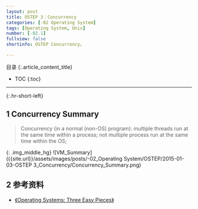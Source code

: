 ```yaml
---
layout: post
title: OSTEP 3：Concurrency
categories: [-02 Operating System]
tags: [Operating System, Unix]
number: [-02.1]
fullview: false
shortinfo: OSTEP Concurrency。

---
```

目录
{:.article_content_title}


* TOC
{:toc}

---
{:.hr-short-left}

## 1 Concurrency Summary ##

> Concurrency (in a normal (non-OS) program): multiple threads run at the same time within a process; not multiple process run at the same time within the OS;

{: .img_middle_hg}
![VM_Summary]({{site.url}}/assets/images/posts/-02_Operating System/OSTEP/2015-01-03-OSTEP 3_Concurrency/Concurrency_Summary.png)

## 2 参考资料 ##

- [《Operating Systems: Three Easy Pieces》](http://pages.cs.wisc.edu/~remzi/OSTEP/)



